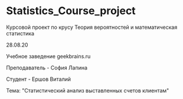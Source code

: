 # Statistics_Course_project

 Курсовой проект по крусу Теория вероятностей и математическая статистика 
 
28.08.20

Учебное заведение geekbrains.ru

Преподаватель - София Лапина

Студент  - Ершов Виталий

Тема: "Статистический анализ выставленных счетов клиентам"
